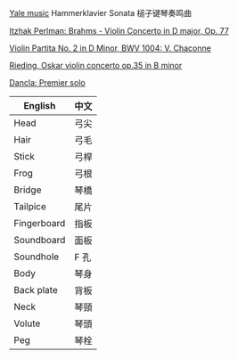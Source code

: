[Yale music](https://youtu.be/xBxx7aceR1U)
Hammerklavier Sonata 槌子键琴奏鸣曲

[Itzhak Perlman: Brahms - Violin Concerto in D major, Op. 77](https://youtu.be/7C_U7eUbVd8)

[Violin Partita No. 2 in D Minor, BWV 1004: V. Chaconne](https://youtu.be/qtyTaE7LvVs?t=830)

[Rieding, Oskar violin concerto op.35 in B minor](https://youtu.be/IEacECsnD3E)

[Dancla: Premier solo](https://youtu.be/DDJoNAUXP5g)

| English     | 中文 |
| ----------- | ---- |
| Head        | 弓尖 |
| Hair        | 弓毛 |
| Stick       | 弓桿 |
| Frog        | 弓根 |
| Bridge      | 琴橋 |
| Tailpice    | 尾片 |
| Fingerboard | 指板 |
| Soundboard  | 面板 |
| Soundhole   | F 孔 |
| Body        | 琴身 |
| Back plate  | 背板 |
| Neck        | 琴頸 |
| Volute      | 琴頭 |
| Peg         | 琴栓 |

